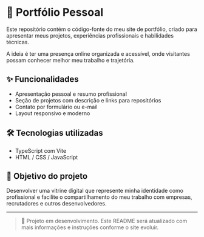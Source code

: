# 💼 Portfólio Pessoal

Este repositório contém o código-fonte do meu site de portfólio, criado para apresentar meus projetos, experiências profissionais e habilidades técnicas.

A ideia é ter uma presença online organizada e acessível, onde visitantes possam conhecer melhor meu trabalho e trajetória.

## ✨ Funcionalidades

- Apresentação pessoal e resumo profissional
- Seção de projetos com descrição e links para repositórios
- Contato por formulário ou e-mail
- Layout responsivo e moderno

## 🛠 Tecnologias utilizadas

- TypeScript com Vite
- HTML / CSS / JavaScript

## 🎯 Objetivo do projeto

Desenvolver uma vitrine digital que represente minha identidade como profissional e facilite o compartilhamento do meu trabalho com empresas, recrutadores e outros desenvolvedores.

---

> 🚧 Projeto em desenvolvimento. Este README será atualizado com mais informações e instruções conforme o site evoluir.
